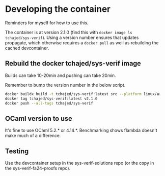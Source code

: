 # Developing the container

Reminders for myself for how to use this.

The container is at version 2.1.0 (find this with `docker image ls
tchajed/sys-verif`). Using a version number ensures that updates propagate,
which otherwise requires a `docker pull` as well as rebuilding the cached
devcontainer.

## Rebuild the docker tchajed/sys-verif image

Builds can take 10-20min and pushing can take 20min.

Remember to bump the version number in the below script.

```sh
docker buildx build -t tchajed/sys-verif:latest src --platform linux/arm64,linux/amd64
docker tag tchajed/sys-verif:latest v2.1.0
docker push --all-tags tchajed/sys-verif
```

## OCaml version to use

It's fine to use OCaml 5.2.\* or 4.14.\*. Benchmarking shows flambda doesn't
make much of a difference.

## Testing

Use the devcontainer setup in the sys-verif-solutions repo (or the copy in the
sys-verif-fa24-proofs repo).
